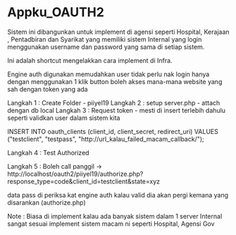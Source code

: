 # Appku_OAUTH2

Sistem ini dibangunkan untuk implement di agensi seperti Hospital, Kerajaan , Pentadbiran dan Syarikat yang memiliki sistem Internal yang login menggunakan username dan password yang sama di setiap sistem. 

Ini adalah shortcut mengelakkan cara implement di Infra. 

Engine auth digunakan memudahkan user tidak perlu nak login hanya dengan menggunakan 1 klik button boleh akses mana-mana 
website yang sah dengan token yang ada

Langkah 1 : Create Folder - piiyel19
Langkah 2 : setup server.php - attach dengan db local
Langkah 3 : Request token - mesti di insert terlebih dahulu seperti validkan user dalam sistem kita 

INSERT INTO oauth_clients (client_id, client_secret, redirect_uri) VALUES ("testclient", "testpass", "http://url_kalau_failed_macam_callback/");

Langkah 4 : Test Authorized 

Langkah 5 : Boleh call panggil -> http://localhost/oauth2/piiyel19/authorize.php?response_type=code&client_id=testclient&state=xyz

data pass di periksa kat engine auth 
kalau valid dia akan pergi kemana yang disarankan (authorize.php)


Note : Biasa di implement kalau ada banyak sistem dalam 1 server Internal sangat sesuai implement sistem macam ni seperti Hospital, Agensi Gov
